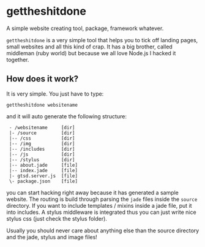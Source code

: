 gettheshitdone
==============

A simple website creating tool, package, framework whatever.

`gettheshitdone` is a very simple tool that helps you to tick off landing pages, small websites and all this kind of crap. It has a big brother, called middleman (ruby world) but because we all love Node.js I hacked it together.

## How does it work?

It is very simple. You just have to type:

```shell
gettheshitdone websitename
```

and it will auto generate the following structure:

```
 - /websitename     [dir]
 |- /source         [dir]
 |-- /css           [dir]
 |-- /img           [dir]
 |-- /includes      [dir]
 |-- /js            [dir]
 |-- /stylus        [dir]
 |-- about.jade     [file]
 |-- index.jade     [file]
 |- gtsd.server.js  [file]
 \- package.json    [file]
```

you can start hacking right away because it has generated a sample website. The routing is build through parsing the `jade` files inside the `source` directory. If you want to include templates / mixins inside a jade file, put it into includes.
A stylus middleware is integrated thus you can just write nice stylus css (just check the stylus folder).

Usually you should never care about anything else than the source directory and the jade, stylus and image files!